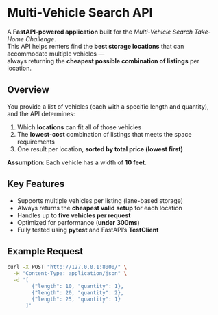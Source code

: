 # Multi-Vehicle Search API

A **FastAPI-powered application** built for the *Multi-Vehicle Search Take-Home Challenge*.  
This API helps renters find the **best storage locations** that can accommodate multiple vehicles —  
always returning the **cheapest possible combination of listings** per location.

## Overview

You provide a list of vehicles (each with a specific length and quantity),  
and the API determines:

1. Which **locations** can fit all of those vehicles  
2. The **lowest-cost** combination of listings that meets the space requirements  
3. One result per location, **sorted by total price (lowest first)**  

**Assumption**: Each vehicle has a width of **10 feet**.

## Key Features

- Supports multiple vehicles per listing (lane-based storage)
- Always returns the **cheapest valid setup** for each location
- Handles up to **five vehicles per request**
- Optimized for performance (**under 300ms**)
- Fully tested using **pytest** and FastAPI’s **TestClient**

## Example Request

```bash
curl -X POST "http://127.0.0.1:8000/" \
  -H "Content-Type: application/json" \
  -d '[
        {"length": 10, "quantity": 1},
        {"length": 20, "quantity": 2},
        {"length": 25, "quantity": 1}
      ]'
